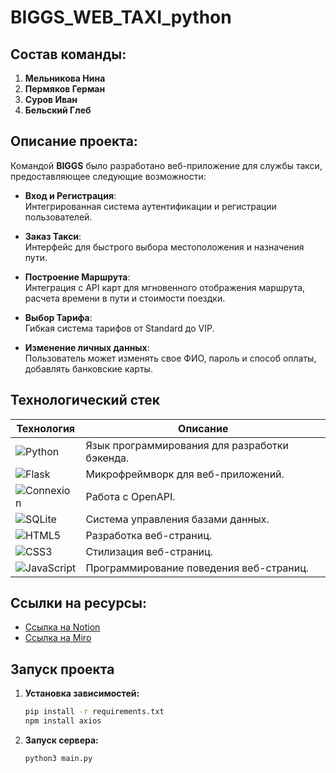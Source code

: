 # BIGGS_WEB_TAXI_python

## Состав команды:
1. **Мельникова Нина**
2. **Пермяков Герман**
3. **Суров Иван**
4. **Бельский Глеб**

## Описание проекта:
  
Командой **BIGGS** было разработано веб-приложение для службы такси, предоставляющее следующие возможности:

- **Вход и Регистрация**:  
    Интегрированная система аутентификации и регистрации пользователей.  

- **Заказ Такси**:  
    Интерфейс для быстрого выбора местоположения и назначения пути.  

- **Построение Маршрута**:  
    Интеграция с API карт для мгновенного отображения маршрута, расчета времени в пути и стоимости поездки.  

- **Выбор Тарифа**:  
    Гибкая система тарифов от Standard до VIP.  

- **Изменение личных данных**:  
    Пользователь может изменять свое ФИО, пароль и способ оплаты, добавлять банковские карты.  

## Технологический стек

| Технология | Описание |
| --- | --- |
| ![Python](https://img.shields.io/badge/Python-3776AB?style=for-the-badge&logo=python&logoColor=white) | Язык программирования для разработки бэкенда. |
| ![Flask](https://img.shields.io/badge/Flask-000000?style=for-the-badge&logo=flask&logoColor=white) | Микрофреймворк для веб-приложений. |
| ![Connexion](https://img.shields.io/badge/Connexion-4EA94B?style=for-the-badge&logo=swagger&logoColor=white) | Работа с OpenAPI. |
| ![SQLite](https://img.shields.io/badge/SQLite-07405E?style=for-the-badge&logo=sqlite&logoColor=white) | Система управления базами данных. |
| ![HTML5](https://img.shields.io/badge/HTML5-E34F26?style=for-the-badge&logo=html5&logoColor=white) | Разработка веб-страниц. |
| ![CSS3](https://img.shields.io/badge/CSS3-1572B6?style=for-the-badge&logo=css3&logoColor=white) | Стилизация веб-страниц. |
| ![JavaScript](https://img.shields.io/badge/JavaScript-F7DF1E?style=for-the-badge&logo=javascript&logoColor=black) | Программирование поведения веб-страниц. |


## Ссылки на ресурсы:
- [Ссылка на Notion](https://www.notion.so/017c395844324956ab7328ff112ed29e?v=5f43e7ec868747ea97d6133f9e46269c&pvs=4)
- [Ссылка на Miro](https://miro.com/app/board/uXjVKaRqYCQ=/)

## Запуск проекта 

1. **Установка зависимостей:** 
    ```bash
    pip install -r requirements.txt
    npm install axios
    ```
2. **Запуск сервера:** 
    ```bash
    python3 main.py
    ```
